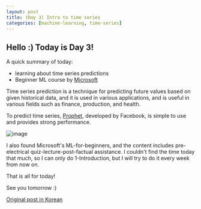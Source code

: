 ```yaml
---
layout: post
title: (Day 3) Intro to time series
categories: [machine-learning, time-series]
---
```


## Hello :) Today is Day 3!
A quick summary of today:
* learning about time series predictions
* Beginner ML course by [Microsoft](https://github.com/microsoft/ML-For-Beginners)

Time series prediction is a technique for predicting future values based on given historical data, and it is used in various applications, and is useful in various fields such as finance, production, and health.

To predict time series, [Prophet](https://medium.com/illumination/understanding-fb-prophet-a-time-series-forecasting-algorithm-c998bc52ca10), developed by Facebook, is simple to use and provides strong performance.

![image](https://github.com/ivanstudyblog/ivanstudyblog.github.io/assets/167014511/70818273-ed7b-4ded-8936-300a3ad3b2f1)

I also found Microsoft's ML-for-beginners, and the content includes pre-electrical quiz-lecture-post-factual assistance. I couldn't find the time today that much, so I can only do 1-Introduction, but I will try to do it every week from now on.

That is all for today!

See you tomorrow :)

[Original post in Korean](https://50daysml.blogspot.com/2024/01/day-3.html)

